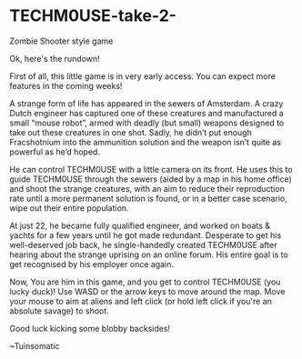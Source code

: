 # TECHM0USE-take-2-
Zombie Shooter style game

Ok, here's the rundown!

First of all, this little game is in very early access. You can expect more features in the coming weeks!

A strange form of life has appeared in the sewers of Amsterdam. A crazy Dutch engineer has captured one of these creatures and manufactured 
a small “mouse robot”, armed with deadly (but small) weapons designed to take out these creatures in one shot. Sadly, he didn’t put enough 
Fracshotnium into the ammunition solution and the weapon isn’t quite as powerful as he’d hoped. 
 
He can control TECHM0USE with a little camera on its front. He uses this to guide TECHM0USE through the sewers (aided by a map in his home 
office) and shoot the strange creatures, with an aim to reduce their reproduction rate until a more permanent solution is found, or in a 
better case scenario, wipe out their entire population. 

At just 22, he became fully qualified engineer, and worked on boats & yachts for a few years until he got made redundant. Desperate to get 
his well-deserved job back, he single-handedly created TECHM0USE after hearing about the strange uprising on an online forum. His entire 
goal is to get recognised by his employer once again. 

Now, You are him in this game, and you get to control TECHM0USE (you lucky duck)! Use WASD or the arrow keys to move around the map. Move 
your mouse to aim at aliens and left click (or hold left click if you're an absolute savage) to shoot.

Good luck kicking some blobby backsides!

~Tuinsomatic
